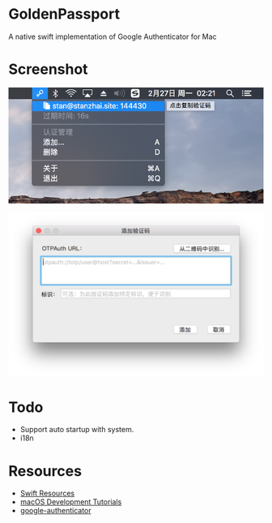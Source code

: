 # GoldenPassport

A native swift implementation of Google Authenticator for Mac

# Screenshot

![main](screenshot/main.png)

![add](screenshot/add-window.png)

# Todo

- Support auto startup with system.
- i18n

# Resources

- [Swift Resources](https://developer.apple.com/swift/resources/)
- [macOS Development Tutorials](https://www.raywenderlich.com/category/macos)
- [google-authenticator](https://github.com/google/google-authenticator)
